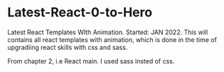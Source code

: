 # Latest-React-0-to-Hero
Latest React Templates WIth Animation.
Started: JAN 2022.
This will contains all react templates with animation, which is done in the time of upgradiing react skills with css and sass.

From chapter 2, i.e React main. I used sass insted of css.
